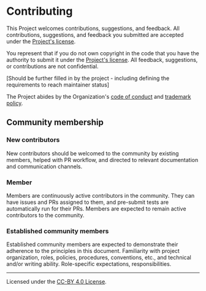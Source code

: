 # Contributing

This Project welcomes contributions, suggestions, and feedback. All contributions, suggestions, and feedback you submitted are accepted under the [Project's license](../LICENSE).

You represent that if you do not own copyright in the code that you have the authority to submit it under the [Project's license](../LICENSE). All feedback, suggestions, or contributions are not confidential.

[Should be further filled in by the project - including defining the requirements to reach maintainer status]

The Project abides by the Organization's [code of conduct](CODE_OF_CONDUCT.md) and [trademark policy](../TRADEMARKS.md).

## Community membership

### New contributors

New contributors should be welcomed to the community by existing members, helped with PR workflow, and directed to relevant documentation and communication channels.

### Member

Members are continuously active contributors in the community. They can have issues and PRs assigned to them, and pre-submit tests are automatically run for their PRs. Members are expected to remain active contributors to the community.

### Established community members

Established community members are expected to demonstrate their adherence to the principles in this document.
Familiarity with project organization, roles, policies, procedures, conventions, etc., and technical and/or writing ability.
Role-specific expectations, responsibilities.

---

Licensed under the [CC-BY 4.0 License](https://creativecommons.org/licenses/by-sa/4.0/).
